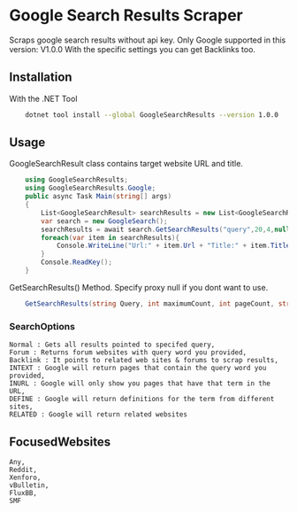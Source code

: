 # Google Search Results Scraper

Scraps google search results without api key. Only Google supported in this version: V1.0.0
With the specific settings you can get Backlinks too. 

## Installation

With the .NET Tool
```bash 
    dotnet tool install --global GoogleSearchResults --version 1.0.0
```
## Usage
GoogleSearchResult class contains target website URL and title.
```csharp 
    using GoogleSearchResults;
    using GoogleSearchResults.Google;
    public async Task Main(string[] args)
    {
        List<GoogleSearchResult> searchResults = new List<GoogleSearchResult>();
        var search = new GoogleSearch();
        searchResults = await search.GetSearchResults("query",20,4,null,SearchOptions.Backlink, FocusedWebsites.Xenforo);
        foreach(var item in searchResults){
            Console.WriteLine("Url:" + item.Url + "Title:" + item.Title);
        }
        Console.ReadKey();
    }
```
GetSearchResults() Method. Specify proxy null if you dont want to use.
```csharp
    GetSearchResults(string Query, int maximumCount, int pageCount, string? proxy = null, SearchOptions searchOptions = SearchOptions.Normal, FocusedWebsites websites = FocusedWebsites.Any)
```
### SearchOptions
    Normal : Gets all results pointed to specifed query,
    Forum : Returns forum websites with query word you provided,
    Backlink : It points to related web sites & forums to scrap results,
    INTEXT : Google will return pages that contain the query word you provided,
    INURL : Google will only show you pages that have that term in the URL,
    DEFINE : Google will return definitions for the term from different sites,
    RELATED : Google will return related websites

## FocusedWebsites
    Any,
    Reddit,
    Xenforo,
    vBulletin,
    FluxBB,
    SMF

